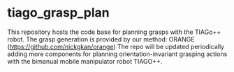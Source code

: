 # tiago_grasp_plan
This repository hosts the code base for planning grasps with the TIAGo++ robot. The grasp generation is provided by our method: ORANGE (https://github.com/nickgkan/orange)
The repo will be updated periodically adding more components for planning orientation-invariant grasping actions with the bimanual mobile manipulator robot TIAGO++.
